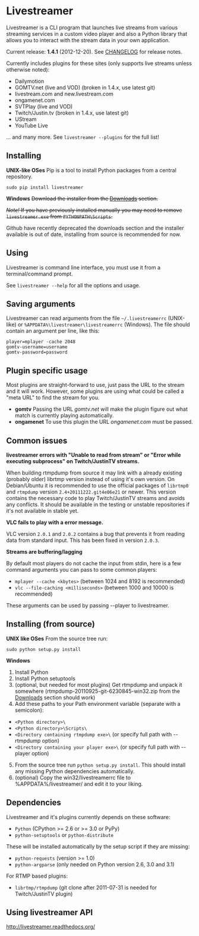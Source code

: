 Livestreamer
============
Livestreamer is a CLI program that launches live streams from various streaming
services in a custom video player and also a Python library that allows you to
interact with the stream data in your own application.

Current release: **1.4.1** (2012-12-20). See [CHANGELOG](https://github.com/chrippa/livestreamer/blob/master/CHANGELOG) for release notes.

Currently includes plugins for these sites (only supports live streams unless otherwise noted):

* Dailymotion
* GOMTV.net (live and VOD) (broken in 1.4.x, use latest git)
* livestream.com and new.livestream.com
* ongamenet.com
* SVTPlay (live and VOD)
* Twitch/Justin.tv (broken in 1.4.x, use latest git)
* UStream
* YouTube Live

... and many more. See ```livestreamer --plugins``` for the full list!


Installing
---------------------------
**UNIX-like OSes**
Pip is a tool to install Python packages from a central repository.

    sudo pip install livestreamer

**Windows**
~~Download the installer from the [Downloads](https://github.com/chrippa/livestreamer/downloads) section.~~

~~*Note!* If you have previously installed manually you may need to remove ```livestreamer.exe``` from ```PYTHONPATH\Scripts```.~~

Github have recently deprecated the downloads section and the installer available is out of date, installing from source is recommended for now.


Using
-----
Livestreamer is command line interface, you must use it from a terminal/command prompt.

See ```livestreamer --help``` for all the options and usage.


Saving arguments
--------------------------------
Livestreamer can read arguments from the file ```~/.livestreamerrc``` (UNIX-like) or ```%APPDATA%\livestreamer\livestreamerrc``` (Windows).
The file should contain an argument per line, like this:

    player=mplayer -cache 2048
    gomtv-username=username
    gomtv-password=password


Plugin specific usage
---------------------
Most plugins are straight-forward to use, just pass the URL to the stream and it will work.
However, some plugins are using what could be called a "meta URL" to find the stream for you.

* **gomtv** Passing the URL *gomtv.net* will make the plugin figure out what match is currently playing automatically.
* **ongamenet** To use this plugin the URL *ongamenet.com* must be passed. 


Common issues
-------------
**livestreamer errors with "Unable to read from stream" or "Error while executing subprocess" on Twitch/JustinTV streams.**

When building rtmpdump from source it may link with a already existing (probably older) librtmp version instead of using it's
own version. On Debian/Ubuntu it is recommended to use the official packages of ```librtmp0``` and ```rtmpdump``` version
```2.4+20111222.git4e06e21``` or newer. This version contains the necessary code to play Twitch/JustinTV streams and
avoids any conflicts. It should be available in the testing or unstable repositories if it's not available in stable yet.

**VLC fails to play with a error message.**

VLC version ```2.0.1``` and ```2.0.2``` contains a bug that prevents it from reading data from standard input.
This has been fixed in version ```2.0.3```.

**Streams are buffering/lagging**

By default most players do not cache the input from stdin, here is a few command arguments you can pass to some common players:

* ```mplayer --cache <kbytes>``` (between 1024 and 8192 is recommended)
* ```vlc --file-caching <milliseconds>``` (between 1000 and 10000 is recommended)

These arguments can be used by passing --player to livestreamer.


Installing (from source)
---------------------------------

**UNIX like OSes** From the source tree run:

    sudo python setup.py install

**Windows**

1. Install Python
2. Install Python setuptools
3. (optional, but needed for most plugins) Get rtmpdump and unpack it somewhere (rtmpdump-20110925-git-6230845-win32.zip from the [Downloads](https://github.com/chrippa/livestreamer/downloads) section should work)
4. Add these paths to your Path environment variable (separate with a semicolon):
 * ```<Python directory>\```
 * ```<Python directory>\Scripts\```
 * ```<Directory containing rtmpdump exe>\``` (or specify full path with --rtmpdump option)
 * ```<Directory containing your player exe>\``` (or specify full path with --player option)
5. From the source tree run ```python setup.py install```.
   This should install any missing Python dependencies automatically.
6. (optional) Copy the win32/livestreamerrc file to %APPDATA%/livestreamer/ and edit it to your liking.



Dependencies
------------
Livestreamer and it's plugins currently depends on these software:

* ```Python``` (CPython >= 2.6 or >= 3.0 or PyPy)
* ```python-setuptools``` or ```python-distribute```

These will be installed automatically by the setup script if they are missing:
* ```python-requests``` (version >= 1.0)
* ```python-argparse``` (only needed on Python version 2.6, 3.0 and 3.1)

For RTMP based plugins:
* ```librtmp/rtmpdump``` (git clone after 2011-07-31 is needed for Twitch/JustinTV plugin)


Using livestreamer API
-------------------------------

http://livestreamer.readthedocs.org/

